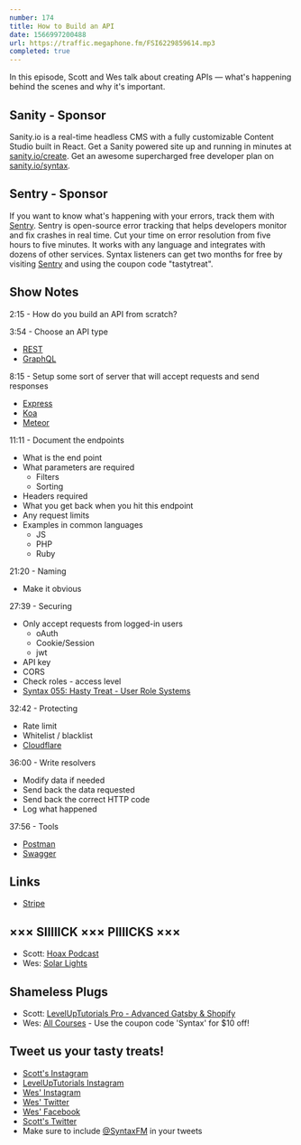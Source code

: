 ```yaml
---
number: 174
title: How to Build an API
date: 1566997200488
url: https://traffic.megaphone.fm/FSI6229859614.mp3
completed: true
---
```


In this episode, Scott and Wes talk about creating APIs — what's happening behind the scenes and why it's important.

## Sanity - Sponsor
Sanity.io is a real-time headless CMS with a fully customizable Content Studio built in React. Get a Sanity powered site up and running in minutes at [sanity.io/create](https://www.sanity.io/create). Get an awesome supercharged free developer plan on [sanity.io/syntax](https://www.sanity.io/syntax).

## Sentry - Sponsor
If you want to know what's happening with your errors, track them with [Sentry](https://sentry.io/). Sentry is open-source error tracking that helps developers monitor and fix crashes in real time. Cut your time on error resolution from five hours to five minutes. It works with any language and integrates with dozens of other services. Syntax listeners can get two months for free by visiting [Sentry](https://sentry.io/) and using the coupon code "tastytreat".

## Show Notes

2:15 - How do you build an API from scratch?

3:54 - Choose an API type

* [REST](https://restfulapi.net/)
* [GraphQL](https://graphql.org/)

8:15 - Setup some sort of server that will accept requests and send responses

* [Express](https://expressjs.com)
* [Koa](https://koajs.com)
* [Meteor](https://www.meteor.com)

11:11 - Document the endpoints

* What is the end point
* What parameters are required
  * Filters
  * Sorting
* Headers required
* What you get back when you hit this endpoint
* Any request limits
* Examples in common languages
  * JS
  * PHP
  * Ruby

21:20 - Naming

* Make it obvious

27:39 - Securing

* Only accept requests from logged-in users
    - oAuth
    - Cookie/Session
    - jwt
* API key
* CORS
* Check roles - access level
* [Syntax 055: Hasty Treat - User Role Systems](https://syntax.fm/show/055/hasty-treat-user-role-systems)

32:42 - Protecting

* Rate limit
* Whitelist / blacklist
* [Cloudflare](https://www.cloudflare.com/)

36:00 - Write resolvers 

* Modify data if needed
* Send back the data requested
* Send back the correct HTTP code
* Log what happened

37:56 - Tools

* [Postman](https://www.getpostman.com/)
* [Swagger](https://swagger.io/)

## Links
* [Stripe](https://stripe.com/)

## ××× SIIIIICK ××× PIIIICKS ×××
* Scott: [Hoax Podcast](https://podcasts.apple.com/us/podcast/hoax/id1354226895)
* Wes: [Solar Lights](https://amzn.to/31NFwyH)

## Shameless Plugs
* Scott: [LevelUpTutorials Pro - Advanced Gatsby & Shopify](https://www.leveluptutorials.com/pro)
* Wes: [All Courses](https://wesbos.com/courses/) - Use the coupon code 'Syntax' for $10 off!

## Tweet us your tasty treats!
* [Scott's Instagram](https://www.instagram.com/stolinski/)
* [LevelUpTutorials Instagram](https://www.instagram.com/LevelUpTutorials/)
* [Wes' Instagram](https://www.instagram.com/wesbos/)
* [Wes' Twitter](https://twitter.com/wesbos)
* [Wes' Facebook](https://www.facebook.com/wesbos.developer)
* [Scott's Twitter](https://twitter.com/stolinski)
* Make sure to include [@SyntaxFM](https://twitter.com/SyntaxFM) in your tweets